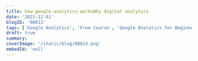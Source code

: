 ```yaml
---
title: how-google-analytics-worksWhy digital analytics
date: '2021-12-01'
blogID: '00013'
tags: ['Google Analytics', 'Free Course', 'Google Analytics for Beginners']
draft: true
summary:
coverImage: '/static/blog/00013.png'
embedId: 'null'
---
```

